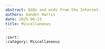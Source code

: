```yaml
---
abstract: Odds and ends from the Internet.
authors: Xander Harris
date: 2025-06-23
title: Miscellaneous
---
```


```{postlist}
:sort:
:category: Miscellaneous
```

